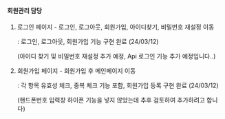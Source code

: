 <h4>회원관리 담당</h4>
<ol>
  <li>
    <p>로그인 페이지 - 로그인, 로그아웃, 회원가입, 아이디찾기, 비밀번호 재설정 이동 </p>
    <p>: 로그인, 로그아웃, 회원가입 기능 구현 완료 (24/03/12)</p>
    <p>(아이디 찾기 및 비밀번호 재설정 추가 예정, Api 로그인 기능 추가 예정입니다..)</p>
  </li>
  <li>
    <p>회원가입 페이지 - 회원가입 후 메인페이지 이동</p>
    <p>: 각 항목 유효성 체크, 중복 체크 기능 포함, 회원가입 등록 구현 완료 (24/03/12)</p>
    <p>(핸드폰번호 입력창 하이픈 기능을 넣지 않았는데 추후 검토하여 추가하려고 합니다)</p>
  </li>
</ol>
